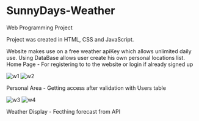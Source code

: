# SunnyDays-Weather
Web Programming Project

Project was created in HTML, CSS and JavaScript.

Website makes use on a free weather apiKey which allows unlimited daily use.
Using DataBase allows user create his own personal locations list.
Home Page - For registering to to the website or login if already signed up

![w1](https://user-images.githubusercontent.com/72853162/108845680-63123e80-75e6-11eb-90e0-85e3d4dbb899.JPG)
![w2](https://user-images.githubusercontent.com/72853162/108845686-63aad500-75e6-11eb-9434-fd8b0cdd22a4.JPG)

Personal Area - Getting access after validation with Users table

![w3](https://user-images.githubusercontent.com/72853162/108846039-d025d400-75e6-11eb-9550-a977433b38b0.JPG)
![w4](https://user-images.githubusercontent.com/72853162/108846040-d0be6a80-75e6-11eb-908f-e9d5f9eb8ddf.JPG)

Weather Display - Fecthing forecast from API




